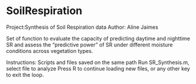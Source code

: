 SoilRespiration
===============

Project:Synthesis of Soil Respiration data
Author: Aline Jaimes

Set of function to evaluate the capacity of predicting daytime and nighttime SR and assess the “predictive power” of SR under different moisture conditions across vegetation types.

Instructions:
Scripts and files saved on the same path
Run SR_Synthesis.m, select file to analyze
Press R to continue loading new files, or any other key to exit the loop. 

